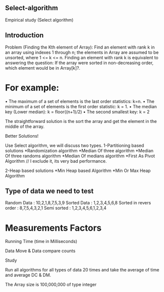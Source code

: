 ## Select-algorithm
Empirical study (Select algorithm)

## Introduction

Problem (Finding the Kth element of Array): Find an element with rank k in an array using indexes 1
through n; the elements in Array are assumed to be unsorted, where 1 <= k <= n. Finding an element
with rank k is equivalent to answering the question: If the array were sorted in non-decreasing order, which element would be in Array[k]?.

# For example:

• The maximum of a set of elements is the last order statistics: k=n.
• The minimum of a set of elements is the first order statistic: k = 1.
• The median key (Lower median): k = floor((n+1)/2)
• The second smallest key: k = 2



The straightforward solution is the sort the array and get the element in the middle of the array.

Better Solutions!

Use Select algorithm, we will discuss two types.
1-Partitioning based solutions
  *Randomization algorithm
  *Median Of three algorithm
  *Median Of three randoms algorithm
  *Median Of medians algorithm
  *First As Pivot Algorithm // I exclude it, its very bad performance. 
  
2-Heap based solutions
   *Min Heap based Algorithm
   *Min Or Max Heap Algorithm
   
   
   
## Type of data we need to test 
   
Random Data : 10,2,1,8,7,5,3,9
Sorted Data : 1,2,3,4,5,6,8
Sorted in revers order : 8,7,5,4,3,2,1
Semi sorted : 1,2,3,4,5,6,1,2,3,4


# Measurements Factors 

Running Time (time in Milliseconds)

Data Move & Data compare counts 


Study


Run all algorithms for all types of data 20 times and take the average of time and average DC & DM.

The Array size is 100,000,000 of type integer




